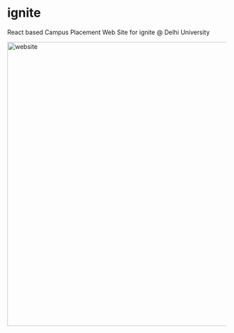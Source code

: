 # ignite
React based Campus Placement Web Site for ignite @ Delhi University 

<img width="651" alt="website" src="https://user-images.githubusercontent.com/93630550/234092935-63c5a587-77d1-4e91-bfa5-84d327ce8fab.png">
